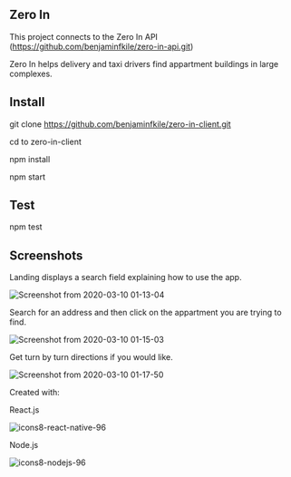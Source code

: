 ## Zero In

This project connects to the Zero In API (https://github.com/benjaminfkile/zero-in-api.git)

Zero In helps delivery and taxi drivers find appartment buildings in large complexes.

## Install

git clone https://github.com/benjaminfkile/zero-in-client.git

cd to zero-in-client

npm install

npm start

## Test

npm test

## Screenshots

Landing displays a search field explaining how to use the app.

![Screenshot from 2020-03-10 01-13-04](https://user-images.githubusercontent.com/34235864/76288456-5deca000-626c-11ea-9f2c-4f9ec6006f91.png)

Search for an address and then click on the appartment you are trying to find.

![Screenshot from 2020-03-10 01-15-03](https://user-images.githubusercontent.com/34235864/76288585-af952a80-626c-11ea-8932-81778a655575.png)

Get turn by turn directions if you would like.

![Screenshot from 2020-03-10 01-17-50](https://user-images.githubusercontent.com/34235864/76288739-04d13c00-626d-11ea-86be-00ed0b5ba708.png)


Created with:

React.js

![icons8-react-native-96](https://user-images.githubusercontent.com/34235864/72698953-9e992a00-3b03-11ea-8bef-f2d1a0307c2a.png)

Node.js

![icons8-nodejs-96](https://user-images.githubusercontent.com/34235864/72699016-f6d02c00-3b03-11ea-9de4-e1e325fde504.png)



